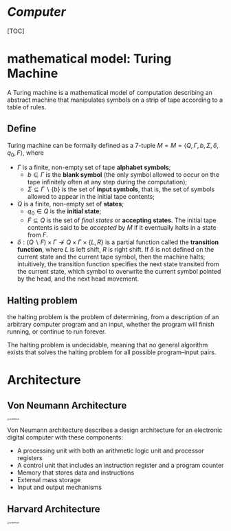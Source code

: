 # $Computer$

[TOC]

# mathematical model: Turing Machine

A Turing machine is a mathematical model of computation describing an abstract machine that manipulates symbols on a strip of tape according to a table of rules.

## Define

Turing machine can be formally defined as a 7-tuple $M = M=\left\langle Q, \Gamma, b, \Sigma, \delta, q_{0}, F\right\rangle$, where

- $\Gamma$ is a finite, non-empty set of tape **alphabet symbols**;
  - $b \in \Gamma$ is the **blank symbol** (the only symbol allowed to occur on the tape infinitely often at any step during the computation);
  - $\Sigma \subseteq \Gamma \backslash\{b\}$ is the set of **input symbols**, that is, the set of symbols allowed to appear in the initial tape contents;
- $Q$ is a finite, non-empty set of **states**;
  - $q_0 \in Q$ is the **initial state**;
  - $F \subseteq Q$ is the set of *final states* or **accepting states**. The initial tape contents is said to be *accepted* by $M$ if it eventually halts in a state from $F$.
- $\delta:(Q \backslash F) \times \Gamma \nrightarrow Q \times \Gamma \times\{L, R\}$ is a partial function called the **transition function**, where $L$ is left shift, $R$ is right shift. If $\delta$ is not defined on the current state and the current tape symbol, then the machine halts; intuitively, the transition function specifies the next state transited from the current state, which symbol to overwrite the current symbol pointed by the head, and the next head movement.

## Halting problem

the halting problem is the problem of determining, from a description of an arbitrary computer program and an input, whether the program will finish running, or continue to run forever.

The halting problem is undecidable, meaning that no general algorithm exists that solves the halting problem for all possible program–input pairs.

# Architecture

## Von Neumann Architecture

<img src="./assets/1024px-Von_Neumann_Architecture.svg.png" alt="undefined" style="zoom:33%;" />

Von Neumann architecture describes a design architecture for an electronic digital computer with these components:

- A processing unit with both an arithmetic logic unit and processor registers
- A control unit that includes an instruction register and a program counter
- Memory that stores data and instructions
- External mass storage
- Input and output mechanisms

## Harvard Architecture

<img src="./assets/1024px-Harvard_architecture.svg.png" alt="undefined" style="zoom:33%;" />





